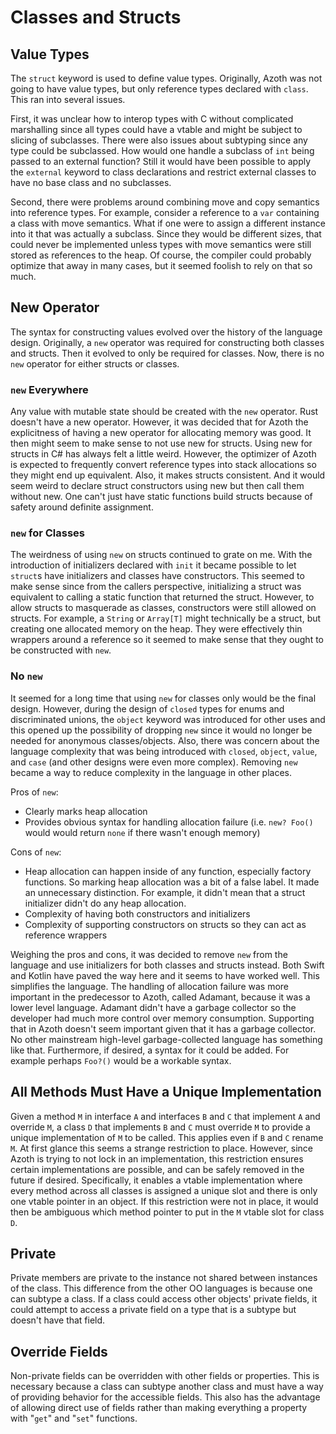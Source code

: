 # Classes and Structs

## Value Types

The `struct` keyword is used to define value types. Originally, Azoth was not going to have value
types, but only reference types declared with `class`. This ran into several issues.

First, it was unclear how to interop types with C without complicated marshalling since all types
could have a vtable and might be subject to slicing of subclasses. There were also issues about
subtyping since any type could be subclassed. How would one handle a subclass of `int` being passed
to an external function? Still it would have been possible to apply the `external` keyword to class
declarations and restrict external classes to have no base class and no subclasses.

Second, there were problems around combining move and copy semantics into reference types. For
example, consider a reference to a `var` containing a class with move semantics. What if one were to
assign a different instance into it that was actually a subclass. Since they would be different
sizes, that could never be implemented unless types with move semantics were still stored as
references to the heap. Of course, the compiler could probably optimize that away in many cases, but
it seemed foolish to rely on that so much.

## New Operator

The syntax for constructing values evolved over the history of the language design. Originally, a
`new` operator was required for constructing both classes and structs. Then it evolved to only be
required for classes. Now, there is no `new` operator for either structs or classes.

### `new` Everywhere

Any value with mutable state should be created with the `new` operator. Rust doesn't have a new
operator. However, it was decided that for Azoth the explicitness of having a new operator for
allocating memory was good. It then might seem to make sense to not use new for structs. Using new
for structs in C# has always felt a little weird. However, the optimizer of Azoth is expected to
frequently convert reference types into stack allocations so they might end up equivalent. Also, it
makes structs consistent. And it would seem weird to declare struct constructors using new but then
call them without new. One can't just have static functions build structs because of safety around
definite assignment.

### `new` for Classes

The weirdness of using `new` on structs continued to grate on me. With the introduction of
initializers declared with `init` it became possible to let `struct`s have initializers and classes
have constructors. This seemed to make sense since from the callers perspective, initializing a
struct was equivalent to calling a static function that returned the struct. However, to allow
structs to masquerade as classes, constructors were still allowed on structs. For example, a
`String` or `Array[T]` might technically be a struct, but creating one allocated memory on the heap.
They were effectively thin wrappers around a reference so it seemed to make sense that they ought to
be constructed with `new`.

### No `new`

It seemed for a long time that using `new` for classes only would be the final design. However,
during the design of `closed` types for enums and discriminated unions, the `object` keyword was
introduced for other uses and this opened up the possibility of dropping `new` since it would no
longer be needed for anonymous classes/objects. Also, there was concern about the language
complexity that was being introduced with `closed`, `object`, `value`, and `case` (and other designs
were even more complex). Removing `new` became a way to reduce complexity in the language in other
places.

Pros of `new`:

* Clearly marks heap allocation
* Provides obvious syntax for handling allocation failure (i.e. `new? Foo()` would would return
  `none` if there wasn't enough memory)

Cons of `new`:

* Heap allocation can happen inside of any function, especially factory functions. So marking heap
  allocation was a bit of a false label. It made an unnecessary distinction. For example, it didn't
  mean that a struct initializer didn't do any heap allocation.
* Complexity of having both constructors and initializers
* Complexity of supporting constructors on structs so they can act as reference wrappers

Weighing the pros and cons, it was decided to remove `new` from the language and use initializers
for both classes and structs instead. Both Swift and Kotlin have paved the way here and it seems to
have worked well. This simplifies the language. The handling of allocation failure was more
important in the predecessor to Azoth, called Adamant, because it was a lower level language.
Adamant didn't have a garbage collector so the developer had much more control over memory
consumption. Supporting that in Azoth doesn't seem important given that it has a garbage collector.
No other mainstream high-level garbage-collected language has something like that. Furthermore, if
desired, a syntax for it could be added. For example perhaps `Foo?()` would be a workable syntax.

## All Methods Must Have a Unique Implementation

Given a method `M` in interface `A` and interfaces `B` and `C` that implement `A` and override `M`,
a class `D` that implements `B` and `C` must override `M` to provide a unique implementation of `M`
to be called. This applies even if `B` and `C` rename `M`. At first glance this seems a strange
restriction to place. However, since Azoth is trying to not lock in an implementation, this
restriction ensures certain implementations are possible, and can be safely removed in the future if
desired. Specifically, it enables a vtable implementation where every method across all classes is
assigned a unique slot and there is only one vtable pointer in an object. If this restriction were
not in place, it would then be ambiguous which method pointer to put in the `M` vtable slot for
class `D`.

## Private

Private members are private to the instance not shared between instances of the class. This
difference from the other OO languages is because one can subtype a class. If a class could access
other objects' private fields, it could attempt to access a private field on a type that is a subtype
but doesn't have that field.

## Override Fields

Non-private fields can be overridden with other fields or properties. This is necessary because a
class can subtype another class and must have a way of providing behavior for the accessible fields.
This also has the advantage of allowing direct use of fields rather than making everything a
property with "`get`" and "`set`" functions.
